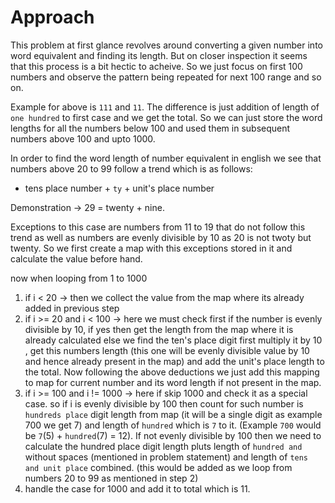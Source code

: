 # Approach

This problem at first glance revolves around converting a given number into word equivalent and finding its length. But on closer inspection it seems that this process is a bit hectic to acheive. So we just focus on first 100 numbers and observe the pattern being repeated for next 100 range and so on.

Example for above is `111` and `11`. The difference is just addition of length of `one hundred` to first case and we get the total. So we can just store the word lengths for all the numbers below 100 and used them in subsequent numbers above 100 and upto 1000.

In order to find the word length of number equivalent in english we see that numbers above 20 to 99 follow a trend which is as follows:
- tens place number + `ty` + unit's place number

Demonstration -> 29 = twenty + nine.

Exceptions to this case are numbers from 11 to 19 that do not follow this trend as well as numbers are evenly divisible by 10 as 20 is not twoty but twenty. So we first create a map with this exceptions stored in it and calculate the value before hand.

now when looping from 1 to 1000

1. if i < 20 -> then we collect the value from the map where its already added in previous step
2. if i >= 20 and i < 100 -> here we must check first if the number is evenly divisible by 10, if yes then get the length from the map where it is already calculated else we find the ten's place digit first multiply it by 10 , get this numbers length (this one will be evenly divisible value by 10 and hence already present in the map) and add the unit's place length to the total. Now following the above deductions we just add this mapping to map for current number and its word length if not present in the map.
3. if i >= 100 and i != 1000 -> here if skip 1000 and check it as a special case. so if i is evenly divisible by 100 then count for such number is `hundreds place` digit length from map (it will be a single digit as example 700 we get 7) and length of `hundred` which is `7` to it. (Example `700` would be `7`(5) + `hundred`(7) = 12). If not evenly divisible by 100 then we need to calculate the hundred place digit length pluts length of `hundred and` without spaces (mentioned in problem statement) and length of `tens and unit place` combined. (this would be added as we loop from numbers 20 to 99 as mentioned in step 2) 
4. handle the case for 1000 and add it to total which is 11.


